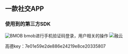 ## 一款社交APP

### 使用到的第三方SDK
![BMOB](https://bmob.cn/)
bmob进行手机验证码登录，用户相关的操作
![融云](https://www.rongcloud.cn/)

高德key：7e01e59e2de886e24219e8ce20335807

    
